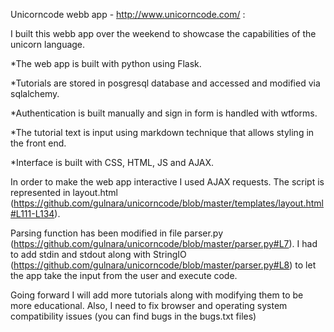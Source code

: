 Unicorncode webb app - http://www.unicorncode.com/ :

I built this webb app over the weekend to showcase the capabilities of the unicorn language. 

*The web app is built with python using Flask.

*Tutorials are stored in posgresql database and accessed and modified via sqlalchemy.

*Authentication is built manually and sign in form is handled with wtforms.

*The tutorial text is input using markdown technique that allows styling in the front end.

*Interface is built with CSS, HTML, JS and AJAX. 

In order to make the web app interactive I used AJAX requests. The script is represented in layout.html (https://github.com/gulnara/unicorncode/blob/master/templates/layout.html#L111-L134). 

Parsing function has been modified in file parser.py (https://github.com/gulnara/unicorncode/blob/master/parser.py#L7). I had to add stdin and stdout along with StringIO (https://github.com/gulnara/unicorncode/blob/master/parser.py#L8) to let the app take the input from the user and execute code.

Going forward I will add more tutorials along with modifying them to be more educational. Also, I need to fix browser and operating system compatibility issues (you can find bugs in the bugs.txt files)